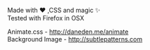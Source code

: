 Made with :heart: ,CSS and magic :sparkles:
<br>
Tested with Firefox in OSX

Animate.css - http://daneden.me/animate <br>
Background Image - http://subtlepatterns.com
